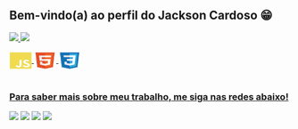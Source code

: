 ## Bem-vindo(a) ao perfil do Jackson Cardoso 😁

 <div>
   <a href="https://github.com/cardoso-jb">
   <img height="180em" src="https://github-readme-stats.vercel.app/api?username=cardoso-jb&show_icons=true&theme=merko&include_all_commits=true&count_private=true"/>
   <img height="180em" src="https://github-readme-stats.vercel.app/api/top-langs/?username=cardoso-jb&layout=compact&langs_count=6&theme=merko"/>
</div>
    
<div style="display: inline_block"><br>
  <img align="center" alt="Js" height="30" width="40" src="https://raw.githubusercontent.com/devicons/devicon/master/icons/javascript/javascript-plain.svg">
  <img align="center" alt="HTML" height="30" width="40" src="https://raw.githubusercontent.com/devicons/devicon/master/icons/html5/html5-original.svg">
  <img align="center" alt="CSS" height="30" width="40" src="https://raw.githubusercontent.com/devicons/devicon/master/icons/css3/css3-original.svg">
</div>
 
<br>
 
### Para saber mais sobre meu trabalho, me siga nas redes abaixo!
 
<div> 
  <a href="" target="_blank"><img src="https://img.shields.io/badge/-Instagram-%23E4405F?style=for-the-badge&logo=instagram&logoColor=white" target="_blank"></a>
 <a href="" target="_blank"><img src="https://img.shields.io/badge/Discord-7289DA?style=for-the-badge&logo=discord&logoColor=white" target="_blank"></a> 
  <a href = "mailto:jacksonbc17@gmail.com"><img src="https://img.shields.io/badge/-Gmail-%23333?style=for-the-badge&logo=gmail&logoColor=white" target="_blank"></a>
  <a href="" target="_blank"><img src="https://img.shields.io/badge/-LinkedIn-%230077B5?style=for-the-badge&logo=linkedin&logoColor=white" target="_blank"></a>
</div>
